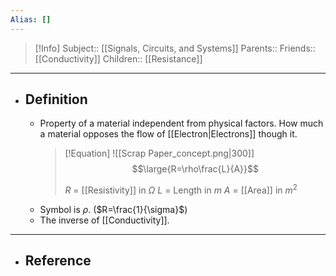 ```yaml
---
Alias: []
---
```

> [!Info]
> Subject:: [[Signals, Circuits, and Systems]]
> Parents:: 
> Friends:: [[Conductivity]]
> Children:: [[Resistance]]
---
- ## Definition
	- Property of a material independent from physical factors. How much a material opposes the flow of [[Electron|Electrons]] though it.
	  > [!Equation]
	  > ![[Scrap Paper_concept.png|300]]
	  > $$\large{R=\rho\frac{L}{A}}$$
	  > 
	  > $R$ = [[Resistivity]] in $\Omega$
	  > $L$ = Length in $m$
	  > $A$ = [[Area]] in $m^2$
	- Symbol is $\rho$. ($R=\frac{1}{\sigma}$)
	- The inverse of [[Conductivity]].
---
- ## Reference